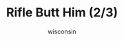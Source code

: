 ---
media: "images/rounds/round_4_2/riflebutt_2.png"
media_type: image
title: Rifle Butt Him (2/3)
author: [wisconsin]
desc: Soviet Commander Yuri Petrikov and Marine Kwon Myong-hwa deal with an intruder.
---